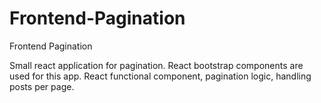 # Frontend-Pagination
Frontend Pagination

Small react application for pagination.
React bootstrap components are used for this app.
React functional component, pagination logic, handling posts per page.
